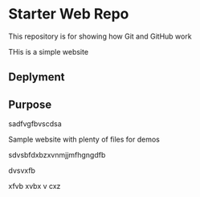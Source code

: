 # Starter Web Repo

This repository is for showing how Git and GitHub work

THis is a simple website 

## Deplyment

## Purpose
sadfvgfbvscdsa

Sample website with plenty of files for demos


sdvsbfdxbzxvnmjjmfhgngdfb


dvsvxfb

xfvb
xvbx
v
cxz

